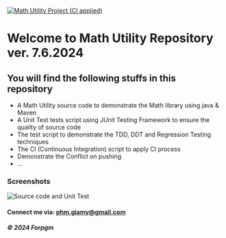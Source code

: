 [![Math Utility Project (CI applied)](https://github.com/Forpgm/mavenproject/actions/workflows/ci-script.yml/badge.svg)](https://github.com/Forpgm/mavenproject/actions/workflows/ci-script.yml)


# Welcome to Math Utility Repository ver. 7.6.2024
## You will find the following stuffs in this repository
* A Math Utility source code to demonstrate the Math library using java & Maven
* A Unit Test tests script using JUnit Testing Framework to ensure the quality of source code
* The test script to demonstrate the TDD, DDT and Regression Testing techniques
* The CI (Continuous Integration) script to apply CI process
* Demonstrate the Conflict on pushing
* ...

### Screenshots
![Source code and Unit Test](D:\sem5\mavenproject\Screenshot)

#### Connect me via: phm.giamy@gmail.com
##### &#169; 2024 Forpgm
